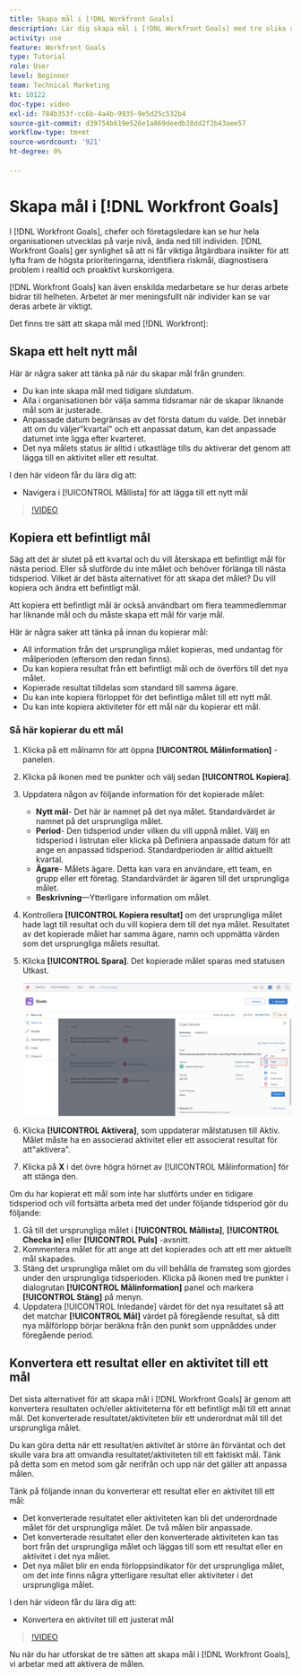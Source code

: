 ```yaml
---
title: Skapa mål i [!DNL Workfront Goals]
description: Lär dig skapa mål i [!DNL Workfront Goals] med tre olika alternativ.
activity: use
feature: Workfront Goals
type: Tutorial
role: User
level: Beginner
team: Technical Marketing
kt: 10122
doc-type: video
exl-id: 784b353f-cc6b-4a4b-9935-9e5d25c532b4
source-git-commit: d39754b619e526e1a869deedb38dd2f2b43aee57
workflow-type: tm+mt
source-wordcount: '921'
ht-degree: 0%

---
```


# Skapa mål i [!DNL Workfront Goals]

I [!DNL Workfront Goals], chefer och företagsledare kan se hur hela organisationen utvecklas på varje nivå, ända ned till individen. [!DNL Workfront Goals] ger synlighet så att ni får viktiga åtgärdbara insikter för att lyfta fram de högsta prioriteringarna, identifiera riskmål, diagnostisera problem i realtid och proaktivt kurskorrigera.

[!DNL Workfront Goals] kan även enskilda medarbetare se hur deras arbete bidrar till helheten. Arbetet är mer meningsfullt när individer kan se var deras arbete är viktigt.

Det finns tre sätt att skapa mål med [!DNL Workfront]:

## Skapa ett helt nytt mål

Här är några saker att tänka på när du skapar mål från grunden:

* Du kan inte skapa mål med tidigare slutdatum.
* Alla i organisationen bör välja samma tidsramar när de skapar liknande mål som är justerade.
* Anpassade datum begränsas av det första datum du valde. Det innebär att om du väljer&quot;kvartal&quot; och ett anpassat datum, kan det anpassade datumet inte ligga efter kvarteret.
* Det nya målets status är alltid i utkastläge tills du aktiverar det genom att lägga till en aktivitet eller ett resultat.

I den här videon får du lära dig att:

* Navigera i [!UICONTROL Mållista] för att lägga till ett nytt mål

>[!VIDEO](https://video.tv.adobe.com/v/335191/?quality=12)

## Kopiera ett befintligt mål

Säg att det är slutet på ett kvartal och du vill återskapa ett befintligt mål för nästa period. Eller så slutförde du inte målet och behöver förlänga till nästa tidsperiod. Vilket är det bästa alternativet för att skapa det målet? Du vill kopiera och ändra ett befintligt mål.

Att kopiera ett befintligt mål är också användbart om flera teammedlemmar har liknande mål och du måste skapa ett mål för varje mål.

Här är några saker att tänka på innan du kopierar mål:

* All information från det ursprungliga målet kopieras, med undantag för målperioden (eftersom den redan finns).
* Du kan kopiera resultat från ett befintligt mål och de överförs till det nya målet.
* Kopierade resultat tilldelas som standard till samma ägare.
* Du kan inte kopiera förloppet för det befintliga målet till ett nytt mål.
* Du kan inte kopiera aktiviteter för ett mål när du kopierar ett mål.

### Så här kopierar du ett mål

1. Klicka på ett målnamn för att öppna **[!UICONTROL Målinformation]** -panelen.
1. Klicka på ikonen med tre punkter och välj sedan **[!UICONTROL Kopiera]**.
1. Uppdatera någon av följande information för det kopierade målet:
   * **Nytt mål**- Det här är namnet på det nya målet. Standardvärdet är namnet på det ursprungliga målet.
   * **Period**- Den tidsperiod under vilken du vill uppnå målet. Välj en tidsperiod i listrutan eller klicka på Definiera anpassade datum för att ange en anpassad tidsperiod. Standardperioden är alltid aktuellt kvartal.
   * **Ägare**- Målets ägare. Detta kan vara en användare, ett team, en grupp eller ett företag. Standardvärdet är ägaren till det ursprungliga målet.
   * **Beskrivning**—Ytterligare information om målet.

1. Kontrollera **[!UICONTROL Kopiera resultat]** om det ursprungliga målet hade lagt till resultat och du vill kopiera dem till det nya målet. Resultatet av det kopierade målet har samma ägare, namn och uppmätta värden som det ursprungliga målets resultat.

1. Klicka **[!UICONTROL Spara]**. Det kopierade målet sparas med statusen Utkast.

   ![En bild av [!UICONTROL Målinformation] panel i [!DNL Workfront Goals] med [!UICONTROL Kopiera] option](assets/03-workfront-goals-copy-a-goal.png)

1. Klicka **[!UICONTROL Aktivera]**, som uppdaterar målstatusen till Aktiv. Målet måste ha en associerad aktivitet eller ett associerat resultat för att&quot;aktivera&quot;.

1. Klicka på **X** i det övre högra hörnet av [!UICONTROL Målinformation] för att stänga den.

Om du har kopierat ett mål som inte har slutförts under en tidigare tidsperiod och vill fortsätta arbeta med det under följande tidsperiod gör du följande:

1. Gå till det ursprungliga målet i **[!UICONTROL Mållista]**, **[!UICONTROL Checka in]** eller **[!UICONTROL Puls]** -avsnitt.
1. Kommentera målet för att ange att det kopierades och att ett mer aktuellt mål skapades.
1. Stäng det ursprungliga målet om du vill behålla de framsteg som gjordes under den ursprungliga tidsperioden. Klicka på ikonen med tre punkter i dialogrutan **[!UICONTROL Målinformation]** panel och markera **[!UICONTROL Stäng]** på menyn.
1. Uppdatera [!UICONTROL Inledande] värdet för det nya resultatet så att det matchar **[!UICONTROL Mål]** värdet på föregående resultat, så ditt nya målförlopp börjar beräkna från den punkt som uppnåddes under föregående period.

## Konvertera ett resultat eller en aktivitet till ett mål

Det sista alternativet för att skapa mål i [!DNL Workfront Goals] är genom att konvertera resultaten och/eller aktiviteterna för ett befintligt mål till ett annat mål. Det konverterade resultatet/aktiviteten blir ett underordnat mål till det ursprungliga målet.

Du kan göra detta när ett resultat/en aktivitet är större än förväntat och det skulle vara bra att omvandla resultatet/aktiviteten till ett faktiskt mål. Tänk på detta som en metod som går nerifrån och upp när det gäller att anpassa målen.

Tänk på följande innan du konverterar ett resultat eller en aktivitet till ett mål:

* Det konverterade resultatet eller aktiviteten kan bli det underordnade målet för det ursprungliga målet. De två målen blir anpassade.
* Det konverterade resultatet eller den konverterade aktiviteten kan tas bort från det ursprungliga målet och läggas till som ett resultat eller en aktivitet i det nya målet.
* Det nya målet blir en enda förloppsindikator för det ursprungliga målet, om det inte finns några ytterligare resultat eller aktiviteter i det ursprungliga målet.

I den här videon får du lära dig att:

* Konvertera en aktivitet till ett justerat mål

>[!VIDEO](https://video.tv.adobe.com/v/335192/?quality=12)

Nu när du har utforskat de tre sätten att skapa mål i [!DNL Workfront Goals], vi arbetar med att aktivera de målen.
